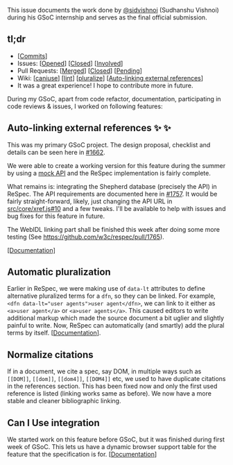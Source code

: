 This issue documents the work done by [@sidvishnoi](https://github.com/sidvishnoi) (Sudhanshu Vishnoi) during his GSoC internship and serves as the final official submission.

## tl;dr

- [[Commits](https://github.com/w3c/respec/search?o=desc&q=author%3Asidvishnoi+author-date%3A2018-04-24..2018-08-14&s=committer-date&type=Commits)]
- Issues: [[Opened](https://github.com/w3c/respec/search?q=author%3Asidvishnoi+is%3Aissue+created%3A2018-04-24..2018-08-14&state=open&type=Issues)] [[Closed](https://github.com/w3c/respec/search?q=author%3Asidvishnoi+is%3Aissue+created%3A2018-04-24..2018-08-14&state=closed&type=Issues)] [[Involved](https://github.com/w3c/respec/search?q=involves%3Asidvishnoi+is%3Aissue+created%3A2018-04-24..2018-08-14&type=Issues)]
- Pull Requests: [[Merged](https://github.com/w3c/respec/search?q=author%3Asidvishnoi+type%3Apr+is%3Amerged+created%3A2018-04-24..2018-08-14&unscoped_q=author%3Asidvishnoi+type%3Apr+is%3Amerged+created%3A2018-04-24..2018-08-14&type=Issues)] [[Closed](https://github.com/w3c/respec/search?q=author%3Asidvishnoi+type%3Apr+is%3Aunmerged+created%3A2018-04-24..2018-08-14&state=closed&type=Issues)] [[Pending](https://github.com/w3c/respec/search?q=author%3Asidvishnoi+type%3Apr+is%3Aunmerged+created%3A2018-04-24..2018-08-14&state=open&type=Issues)]
- Wiki: [[caniuse](https://github.com/w3c/respec/wiki/caniuse)] [[lint](https://github.com/w3c/respec/wiki/lint)] [[pluralize](https://github.com/w3c/respec/wiki/pluralize)] [[Auto-linking external references](https://github.com/w3c/respec/wiki/Auto-linking-external-references)]
- It was a great experience! I hope to contribute more in future.

During my GSoC, apart from code refactor, documentation, participating in code reviews & issues, I worked on following features:

## Auto-linking external references :sparkles: :sparkles:

This was my primary GSoC project. The design proposal, checklist and details can be seen here in [#1662](https://github.com/w3c/respec/issues/1662).

We were able to create a working version for this feature during the summer by using a [mock API](https://specxref-beta.herokuapp.com/) and the ReSpec implementation is fairly complete.

What remains is: integrating the Shepherd database (precisely the API) in ReSpec. The API requirements are documented here in [#1757](https://github.com/w3c/respec/issues/1757). It would be fairly straight-forward, likely, just changing the API URL in [src/core/xref.js#10](https://github.com/w3c/respec/blob/523d9dd6336d1a7ef231ef48c3757fbb65bbdb0e/src/core/xref.js#L10,L12) and a few tweaks. I'll be available to help with issues and bug fixes for this feature in future.

The WebIDL linking part shall be finished this week after doing some more testing (See https://github.com/w3c/respec/pull/1765).

[[Documentation]](https://github.com/w3c/respec/wiki/Auto-linking-external-references)


## Automatic pluralization

Earlier in ReSpec, we were making use of `data-lt` attributes to define alternative pluralized terms for a `dfn`, so they can be linked. For example, `<dfn data-lt="user agents">user agent</dfn>`, we can link to it either as `<a>user agent</a>` or `<a>user agents</a>`. This caused editors to write additional markup which made the source document a bit uglier and slightly painful to write. Now, ReSpec can automatically (and smartly) add the plural terms by itself. [[Documentation](https://github.com/w3c/respec/wiki/pluralize)].

## Normalize citations

If in a document, we cite a spec, say DOM, in multiple ways such as `[[DOM]]`, `[[dom]]`, `[[dom4]]`, `[[DOM4]]` etc, we used to have duplicate citations in the references section. This has been fixed now and only the first used reference is listed (linking works same as before). We now have a more stable and cleaner bibliographic linking.

## Can I Use integration

We started work on this feature before GSoC, but it was finished during first week of GSoC. This lets us have a dynamic browser support table for the feature that the specification is for. [[Documentation](https://github.com/w3c/respec/wiki/caniuse)]
